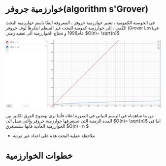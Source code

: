 # خوارزمية جروفر(algorithm s'Grover)

في الحوسبة الكمومية ، تشير خوارزمية جروفر ، المعروفة أيضًا باسم خوارزمية البحث الكمي ، إلى خوارزمية كمومية للبحث غير المنظم
ابتكرها لوف
جروفر (Grover Lov)في عام1996 و تحتاج الخوارزمية الى تعقيد زمني 
$O(n)= \sqrt{n}$


![Grover_algorithm_graph](/docfx_project/images/Grover_algorithm_graph)

من ما شاهدناه في الرسم البياني في الصورة اعلاه فأننا نرى بوضوح الفرق الكبير بين المدة الزمنية 
 التي تستغرقها خوارزمية جروفر والتي تصل الى $O(n)= \sqrt{n}$
 اما في الخوارزمية العادية فأنها ستستغرق $O(n)= n $
 
 * ملاحظة 
 عملية البحث هذه على اعداد غير مرتبة   


# خطوات الخوارزمية

<!-- يجب اضافة محتوى  -->


